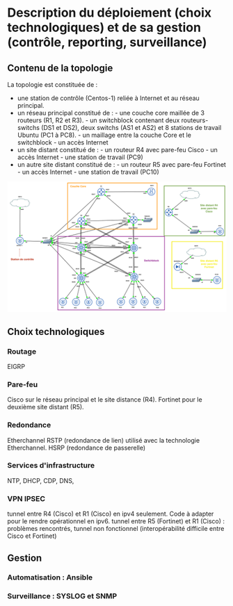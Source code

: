 # Description du déploiement (choix technologiques) et de sa gestion (contrôle, reporting, surveillance)

## Contenu de la topologie

La topologie est constituée de :
- une station de contrôle (Centos-1) reliée à Internet et au réseau principal.
- un réseau principal constitué de :
          - une couche core maillée de 3 routeurs (R1, R2 et R3).
          - un switchblock contenant deux routeurs-switchs (DS1 et DS2), deux switchs (AS1 et AS2) et 8 stations de travail Ubuntu (PC1 à PC8).
          - un maillage entre la couche Core et le switchblock
          - un accès Internet
- un site distant constitué de :
          - un routeur R4 avec pare-feu Cisco
          - un accès Internet
          - une station de travail (PC9)
- un autre site distant constitué de :
          - un routeur R5 avec pare-feu Fortinet
          - un accès Internet
          - une station de travail (PC10)
          
![Topologie](https://github.com/reseau-2020/projet-one/blob/master/docs/_posts/topologie-projet-one.png)      


## Choix technologiques

### Routage

EIGRP 

### Pare-feu

Cisco sur le réseau principal et le site distance (R4).
Fortinet pour le deuxième site distant (R5).

### Redondance

Etherchannel
RSTP (redondance de lien) utilisé avec la technologie Etherchannel.
HSRP (redondance de passerelle)

### Services d'infrastructure

NTP, DHCP, CDP, DNS,

### VPN IPSEC

tunnel entre R4 (Cisco) et R1 (Cisco) en ipv4 seulement. Code à adapter pour le rendre opérationnel en ipv6.
tunnel entre R5 (Fortinet) et R1 (Cisco) : problèmes rencontrés, tunnel non fonctionnel (interopérabilité difficile entre Cisco et Fortinet)

## Gestion

### Automatisation : Ansible

### Surveillance : SYSLOG et SNMP

